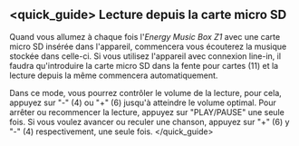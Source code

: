 ## <quick_guide> Lecture depuis la carte micro SD
Quand vous allumez à chaque fois l'*Energy Music Box Z1* avec une carte micro SD insérée dans l'appareil, commencera vous écouterez la musique stockée dans celle-ci. Si vous utilisez l'appareil avec connexion line-in, il faudra qu'introduire la carte micro SD dans la fente pour cartes (11) et la lecture depuis la même commencera automatiquement.

Dans ce mode, vous pourrez contrôler le volume de la lecture, pour cela, appuyez sur "-" (4) ou "+" (6) jusqu'à atteindre le volume optimal. Pour arrêter ou recommencer la lecture, appuyez sur "PLAY/PAUSE" une seule fois. 
Si vous voulez avancer ou reculer une chanson, appuyez sur "+" (6) y "-" (4) respectivement, une seule fois.
</quick_guide>
